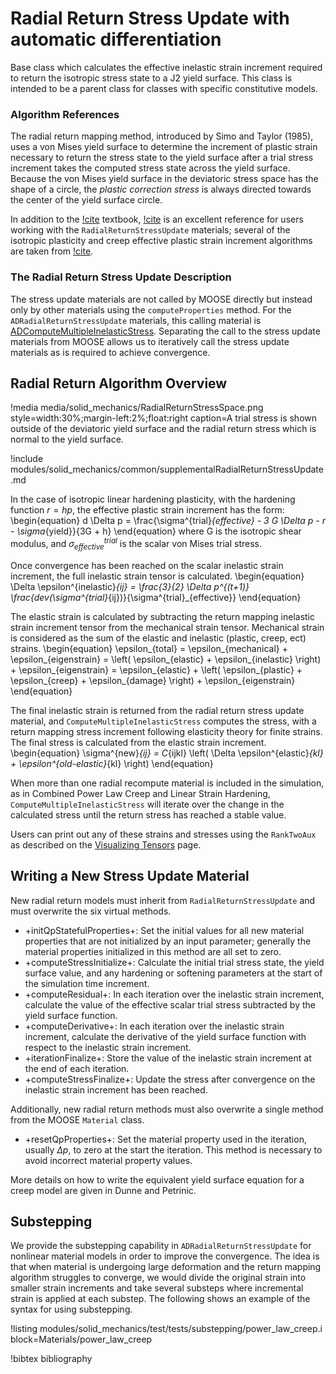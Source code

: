 # Radial Return Stress Update with automatic differentiation

Base class which calculates the effective inelastic strain increment required to
return the isotropic stress state to a J2 yield surface.  This class is intended
to be a parent class for classes with specific constitutive models.


### Algorithm References

The radial return mapping method, introduced by Simo and Taylor (1985), uses a
von Mises yield surface to determine the increment of plastic strain necessary
to return the stress state to the yield surface after a trial stress increment
takes the computed stress state across the yield surface.  Because the von Mises
yield surface in the deviatoric stress space has the shape of a circle, the
_plastic correction stress_ is always directed towards the center of the yield
surface circle.

In addition to the [!cite](simo2006computational) textbook,
[!cite](dunne2005introduction) is an excellent reference for users working with
the `RadialReturnStressUpdate` materials; several of the isotropic plasticity
and creep effective plastic strain increment algorithms are taken from
[!cite](dunne2005introduction).

### The Radial Return Stress Update Description

The stress update materials are not called by MOOSE directly but instead only by
other materials using the `computeProperties` method.  For the
`ADRadialReturnStressUpdate` materials, this calling material is
[ADComputeMultipleInelasticStress](ADComputeMultipleInelasticStress.md).
Separating the call to the stress update materials from MOOSE allows us to
iteratively call the stress update materials as is required to achieve
convergence.

## Radial Return Algorithm Overview

!media media/solid_mechanics/RadialReturnStressSpace.png
       style=width:30%;margin-left:2%;float:right
       caption=A trial stress is shown outside of the deviatoric yield surface and the radial return
                 stress which is normal to the yield surface.

!include modules/solid_mechanics/common/supplementalRadialReturnStressUpdate.md

In the case of isotropic linear hardening plasticity, with the hardening function $r = hp$, the
effective plastic strain increment has the form:
\begin{equation}
 d \Delta p = \frac{\sigma^{trial}_{effective} - 3 G \Delta p - r - \sigma_{yield}}{3G + h}
\end{equation}
where G is the isotropic shear modulus, and $\sigma^{trial}_{effective}$ is the scalar von Mises trial stress.

Once convergence has been reached on the scalar inelastic strain increment, the full inelastic strain
tensor is calculated.
\begin{equation}
\Delta \epsilon^{inelastic}_{ij} = \frac{3}{2} \Delta p^{(t+1)} \frac{dev(\sigma^{trial}_{ij})}{\sigma^{trial}_{effective}}
\end{equation}

The elastic strain is calculated by subtracting the return mapping inelastic strain increment tensor
from the mechanical strain tensor.  Mechanical strain is considered as the sum of the elastic and
inelastic (plastic, creep, ect) strains.
\begin{equation}
\epsilon_{total} = \epsilon_{mechanical} + \epsilon_{eigenstrain}
= \left( \epsilon_{elastic} + \epsilon_{inelastic} \right) + \epsilon_{eigenstrain}
= \epsilon_{elastic} + \left( \epsilon_{plastic} + \epsilon_{creep} + \epsilon_{damage}  \right) + \epsilon_{eigenstrain}
\end{equation}

The final inelastic strain is returned from the radial return stress update material, and
`ComputeMultipleInelasticStress` computes the stress, with a return mapping stress increment
following elasticity theory for finite strains. The final stress is calculated from the elastic
strain increment.
\begin{equation}
\sigma^{new}_{ij} = C_{ijkl} \left( \Delta \epsilon^{elastic}_{kl} + \epsilon^{old-elastic}_{kl} \right)
\end{equation}

When more than one radial recompute material is included in the simulation, as in Combined Power Law
Creep and Linear Strain Hardening, `ComputeMultipleInelasticStress` will iterate over the change in
the calculated stress until the return stress has reached a stable value.

Users can print out any of these strains and stresses using the `RankTwoAux` as described on the
[Visualizing Tensors](/solid_mechanics/VisualizingTensors.md) page.

## Writing a New Stress Update Material
New radial return models must inherit from `RadialReturnStressUpdate` and must overwrite the six
virtual methods.

- +initQpStatefulProperties+: Set the initial values for all new material properties that are not
  initialized by an input parameter; generally the material properties initialized in this method are
  all set to zero.
- +computeStressInitialize+: Calculate the initial trial stress state, the yield surface value, and
  any hardening or softening parameters at the start of the simulation time increment.
- +computeResidual+: In each iteration over the inelastic strain increment, calculate the value of
  the effective scalar trial stress subtracted by the yield surface function.
- +computeDerivative+: In each iteration over the inelastic strain increment, calculate the
  derivative of the yield surface function with respect to the inelastic strain increment.
- +iterationFinalize+: Store the value of the inelastic strain increment at the end of each
  iteration.
- +computeStressFinalize+: Update the stress after convergence on the inelastic strain increment has
  been reached.

Additionally, new radial return methods must also overwrite a single method from the MOOSE `Material`
class.

- +resetQpProperties+: Set the material property used in the iteration, usually $\Delta p$, to zero
  at the start the iteration.  This method is necessary to avoid incorrect material property values.

More details on how to write the equivalent yield surface equation for a creep model are given in
Dunne and Petrinic.

## Substepping

We provide the substepping capability in `ADRadialReturnStressUpdate` for nonlinear material models in order to improve the convergence. The idea is that when material is undergoing large deformation and the return mapping algorithm struggles to converge, we would divide the original strain into smaller strain increments and take several substeps where incremental strain is applied at each substep.  The following shows an example of the syntax for using substepping.

!listing modules/solid_mechanics/test/tests/substepping/power_law_creep.i block=Materials/power_law_creep

!bibtex bibliography
